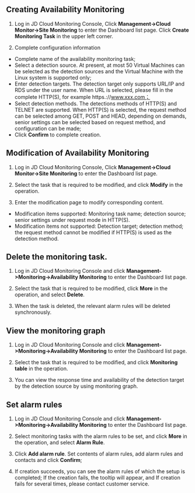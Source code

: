 ## Creating Availability Monitoring
1. Log in JD Cloud Monitoring Console, Click **Management->Cloud Monitor->Site Monitoring** to enter the Dashboard list page. Click **Create Monitoring Task** in the upper left corner.

2. Complete configuration information
- Complete name of the availability monitoring task;
- Select a detection source. At present, at most 50 Virtual Machines can be selected as the detection sources and the Virtual Machine with the Linux system is supported only;
- Enter detection targets. The detection target only supports URL/IP and RDS under the user name. When URL is selected, please fill in the complete HTTP(S), for example https.://www.xxx.com；
- Select detection methods. The detections methods of HTTP(S) and TELNET are supported. When HTTP(S) is selected, the request method can be selected among GET, POST and HEAD, depending on demands, senior settings can be selected based on request method, and configuration can be made;
- Click **Confirm** to complete creation.

## Modification of Availability Monitoring
1. Log in JD Cloud Monitoring Console, Click **Management->Cloud Monitor->Site Monitoring** to enter the Dashboard list page.

2. Select the task that is required to be modified, and click **Modify** in the operation.

3. Enter the modification page to modify corresponding content.
- Modification items supported: Monitoring task name; detection source; senior settings under request mode in HTTP(S).
- Modification items not supported: Detection target; detection method; the request method cannot be modified if HTTP(S) is used as the detection method.

## Delete the monitoring task.
1. Log in JD Cloud Monitoring Console and click **Management->Monitoring->Availability Monitoring** to enter the Dashboard list page.

2. Select the task that is required to be modified, click **More** in the operation, and select **Delete**.

3. When the task is deleted, the relevant alarm rules will be deleted synchronously.

## View the monitoring graph
1. Log in JD Cloud Monitoring Console and click **Management->Monitoring->Availability Monitoring** to enter the Dashboard list page.

2. Select the task that is required to be modified, and click **Monitoring table** in the operation.

3. You can view the response time and availability of the detection target by the detection source by using monitoring graph.

## Set alarm rules
1. Log in JD Cloud Monitoring Console and click **Management->Monitoring->Availability Monitoring** to enter the Dashboard list page.

2. Select monitoring tasks with the alarm rules to be set, and click **More** in the operation, and select **Alarm Rule**.

3. Click **Add alarm rule**. Set contents of alarm rules, add alarm rules and contacts and click **Confirm**;

4. If creation succeeds, you can see the alarm rules of which the setup is completed; If the creation fails, the tooltip will appear, and If creation fails for several times, please contact customer service.



